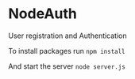 # NodeAuth
User registration and Authentication

To install packages run `npm install`

And start the server `node server.js`
